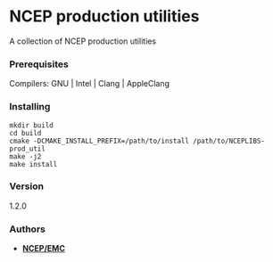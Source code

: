 # NCEP production utilities

A collection of NCEP production utilities


### Prerequisites

Compilers: GNU | Intel | Clang | AppleClang 


### Installing

```
mkdir build
cd build
cmake -DCMAKE_INSTALL_PREFIX=/path/to/install /path/to/NCEPLIBS-prod_util
make -j2
make install
```


### Version
1.2.0


### Authors

* **[NCEP/EMC](NCEP.List.EMC.nceplibs.Developers@noaa.gov)**
